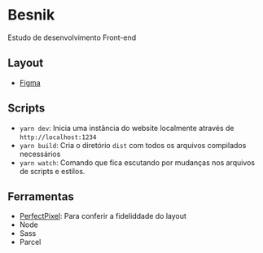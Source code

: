 # Besnik
Estudo de desenvolvimento Front-end

## Layout
- [Figma](https://www.figma.com/file/OqSexNPQ8ABBgmei3akkaq/LPs-for-Gutenberg-Studies?type=design&node-id=5%3A123&mode=design&t=JlWCqM0owT1GooFH-1)

## Scripts
- `yarn dev`: Inicia uma instância do website localmente através de `http://localhost:1234`
- `yarn build`: Cria o diretório `dist` com todos os arquivos compilados necessários
- `yarn watch`: Comando que fica escutando por mudanças nos arquivos de scripts e estilos.

## Ferramentas
- [PerfectPixel](https://chrome.google.com/webstore/detail/perfectpixel-by-welldonec/dkaagdgjmgdmbnecmcefdhjekcoceebi): Para conferir a fideliddade do layout
- Node
- Sass
- Parcel
